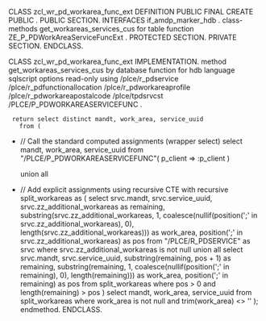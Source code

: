 CLASS zcl_wr_pd_workarea_func_ext DEFINITION
  PUBLIC
  FINAL
  CREATE PUBLIC .
  PUBLIC SECTION.
    INTERFACES if_amdp_marker_hdb .
    class-methods get_workareas_services_cus
         for table function ZE_P_PDWorkAreaServiceFuncExt .
  PROTECTED SECTION.
  PRIVATE SECTION.
ENDCLASS.

CLASS zcl_wr_pd_workarea_func_ext IMPLEMENTATION.
   method get_workareas_services_cus
    by database function for hdb
        language sqlscript
        options read-only
        using /plce/r_pdservice /plce/r_pdfunctionallocation /plce/r_pdworkareaprofile /plce/r_pdworkareapostalcode /plce/tpdsrvcst /PLCE/P_PDWORKAREASERVICEFUNC .
       
     return select distinct mandt, work_area, service_uuid
       from (
* // Call the standard computed assignments (wrapper select)
    select mandt, work_area, service_uuid
    from "/PLCE/P_PDWORKAREASERVICEFUNC"( p_client => :p_client )
   
     union all
   
* // Add explicit assignments using recursive CTE
    with recursive split_workareas as (
        select srvc.mandt,
               srvc.service_uuid,
               srvc.zz_additional_workareas as remaining,
               substring(srvc.zz_additional_workareas, 1, coalesce(nullif(position(';' in srvc.zz_additional_workareas), 0), length(srvc.zz_additional_workareas))) as work_area,
               position(';' in srvc.zz_additional_workareas) as pos
        from "/PLCE/R_PDSERVICE" as srvc
        where srvc.zz_additional_workareas is not null
        union all
        select srvc.mandt,
               srvc.service_uuid,
               substring(remaining, pos + 1) as remaining,
               substring(remaining, 1, coalesce(nullif(position(';' in remaining), 0), length(remaining))) as work_area,
               position(';' in remaining) as pos
        from split_workareas
        where pos > 0 and length(remaining) > pos
    )
    select mandt, work_area, service_uuid
    from split_workareas
    where work_area is not null and trim(work_area) <> ''
   );
  endmethod.
ENDCLASS.
